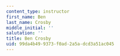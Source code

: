 ```yaml
---
content_type: instructor
first_name: Ben
last_name: Crosby
middle_initial: ''
salutation: ''
title: Ben Crosby
uid: 99da4b49-9373-f0ad-2a5a-dcd3a51ac045
---
```

